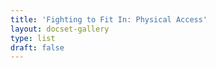 ```yaml
---
title: 'Fighting to Fit In: Physical Access'
layout: docset-gallery
type: list
draft: false
---
```


